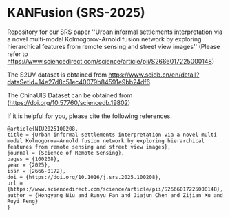 # KANFusion (SRS-2025)

Repository for our SRS paper ''Urban informal settlements interpretation via a novel multi-modal Kolmogorov-Arnold fusion network by exploring hierarchical features from remote sensing and street view images'' (Please refer to https://www.sciencedirect.com/science/article/pii/S2666017225000148)

The S2UV dataset is obtained from https://www.scidb.cn/en/detail?dataSetId=14e27d8c51ec40079b84591e9bb24df6.

The ChinaUIS Dataset can be obtained from (https://doi.org/10.57760/sciencedb.19802)

If it is helpful for you, please cite the following references.
```
@article{NIU2025100208,
title = {Urban informal settlements interpretation via a novel multi-modal Kolmogorov–Arnold fusion network by exploring hierarchical features from remote sensing and street view images},
journal = {Science of Remote Sensing},
pages = {100208},
year = {2025},
issn = {2666-0172},
doi = {https://doi.org/10.1016/j.srs.2025.100208},
url = {https://www.sciencedirect.com/science/article/pii/S2666017225000148},
author = {Hongyang Niu and Runyu Fan and Jiajun Chen and Zijian Xu and Ruyi Feng}
}
```
